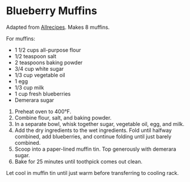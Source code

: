 # Blueberry Muffins

Adapted from [Allrecipes](http://allrecipes.com/recipe/to-die-for-blueberry-muffins/). Makes 8 muffins.

For muffins:
- 1 1/2 cups all-purpose flour
- 1/2 teaspoon salt
- 2 teaspoons baking powder
- 3/4 cup white sugar
- 1/3 cup vegetable oil
- 1 egg
- 1/3 cup milk
- 1 cup fresh blueberries
- Demerara sugar

1. Preheat oven to 400&deg;F.
2. Combine flour, salt, and baking powder.
3. In a separate bowl, whisk together sugar, vegetable oil, egg, and milk.
4. Add the dry ingredients to the wet ingredients. Fold until halfway combined, add blueberries, and continue folding until just barely combined.
5. Scoop into a paper-lined muffin tin. Top generously with demerara sugar.
7. Bake for 25 minutes until toothpick comes out clean.

Let cool in muffin tin until just warm before transferring to cooling rack.
